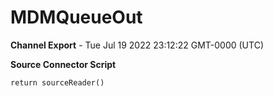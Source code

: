 # MDMQueueOut

__Channel Export__ - Tue Jul 19 2022 23:12:22 GMT-0000 (UTC)

__Source Connector Script__
```
return sourceReader()
```
